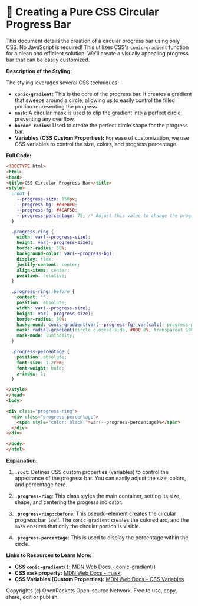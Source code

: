 # 🐞 Creating a Pure CSS Circular Progress Bar


This document details the creation of a circular progress bar using only CSS.  No JavaScript is required! This utilizes CSS's `conic-gradient` function for a clean and efficient solution.  We'll create a visually appealing progress bar that can be easily customized.

**Description of the Styling:**

The styling leverages several CSS techniques:

* **`conic-gradient`:**  This is the core of the progress bar. It creates a gradient that sweeps around a circle, allowing us to easily control the filled portion representing the progress.
* **`mask`:**  A circular mask is used to clip the gradient into a perfect circle, preventing any overflow.
* **`border-radius`:** Used to create the perfect circle shape for the progress bar.
* **Variables (CSS Custom Properties):** For ease of customization, we use CSS variables to control the size, colors, and progress percentage.


**Full Code:**

```html
<!DOCTYPE html>
<html>
<head>
<title>CSS Circular Progress Bar</title>
<style>
  :root {
    --progress-size: 150px;
    --progress-bg: #e0e0e0;
    --progress-fg: #4CAF50;
    --progress-percentage: 75; /* Adjust this value to change the progress */
  }

  .progress-ring {
    width: var(--progress-size);
    height: var(--progress-size);
    border-radius: 50%;
    background-color: var(--progress-bg);
    display: flex;
    justify-content: center;
    align-items: center;
    position: relative;
  }

  .progress-ring::before {
    content: "";
    position: absolute;
    width: var(--progress-size);
    height: var(--progress-size);
    border-radius: 50%;
    background: conic-gradient(var(--progress-fg) var(calc(--progress-percentage * 1%), var(--progress-bg));
    mask: radial-gradient(circle closest-side, #000 0%, transparent 100%);
    mask-mode: luminosity;
  }

  .progress-percentage {
    position: absolute;
    font-size: 1.2rem;
    font-weight: bold;
    z-index: 1;
  }

</style>
</head>
<body>

<div class="progress-ring">
  <div class="progress-percentage">
    <span style="color: black;">var(--progress-percentage)%</span>
  </div>
</div>

</body>
</html>
```


**Explanation:**

1. **`:root`**: Defines CSS custom properties (variables) to control the appearance of the progress bar.  You can easily adjust the size, colors, and percentage here.

2. **`.progress-ring`**: This class styles the main container, setting its size, shape, and centering the progress indicator.

3. **`.progress-ring::before`**: This pseudo-element creates the circular progress bar itself.  The `conic-gradient` creates the colored arc, and the `mask` ensures that only the circular portion is visible.

4. **`.progress-percentage`**: This is used to display the percentage within the circle.

**Links to Resources to Learn More:**

* **CSS `conic-gradient()`:** [MDN Web Docs - conic-gradient()](https://developer.mozilla.org/en-US/docs/Web/CSS/conic-gradient)
* **CSS `mask` property:** [MDN Web Docs - mask](https://developer.mozilla.org/en-US/docs/Web/CSS/mask)
* **CSS Variables (Custom Properties):** [MDN Web Docs - CSS Variables](https://developer.mozilla.org/en-US/docs/Web/CSS/Using_CSS_custom_properties)


Copyrights (c) OpenRockets Open-source Network. Free to use, copy, share, edit or publish.

